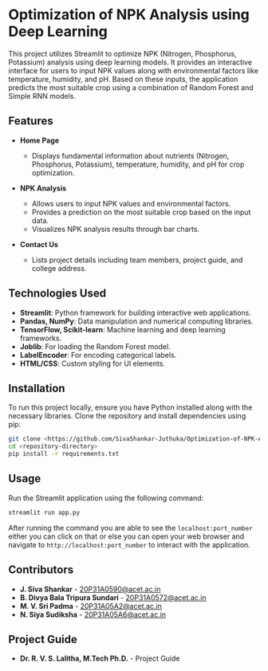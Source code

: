 # Optimization of NPK Analysis using Deep Learning

This project utilizes Streamlit to optimize NPK (Nitrogen, Phosphorus, Potassium) analysis using deep learning models. It provides an interactive interface for users to input NPK values along with environmental factors like temperature, humidity, and pH. Based on these inputs, the application predicts the most suitable crop using a combination of Random Forest and Simple RNN models.

## Features

- **Home Page**
  - Displays fundamental information about nutrients (Nitrogen, Phosphorus, Potassium), temperature, humidity, and pH for crop optimization.

- **NPK Analysis**
  - Allows users to input NPK values and environmental factors.
  - Provides a prediction on the most suitable crop based on the input data.
  - Visualizes NPK analysis results through bar charts.

- **Contact Us**
  - Lists project details including team members, project guide, and college address.

## Technologies Used

- **Streamlit**: Python framework for building interactive web applications.
- **Pandas, NumPy**: Data manipulation and numerical computing libraries.
- **TensorFlow, Scikit-learn**: Machine learning and deep learning frameworks.
- **Joblib**: For loading the Random Forest model.
- **LabelEncoder**: For encoding categorical labels.
- **HTML/CSS**: Custom styling for UI elements.

## Installation

To run this project locally, ensure you have Python installed along with the necessary libraries. Clone the repository and install dependencies using pip:

```bash
git clone <https://github.com/SivaShankar-Juthuka/Optimization-of-NPK-Anlaysis-Using-Deep-Learning>
cd <repository-directory>
pip install -r requirements.txt
```

## Usage

Run the Streamlit application using the following command:

```bash
streamlit run app.py
```
After running the command you are able to see the `localhost:port_number` either you can click on that or else you can open your web browser and navigate to `http://localhost:port_number` to interact with the application.

## Contributors

- **J. Siva Shankar** - 20P31A0590@acet.ac.in
- **B. Divya Bala Tripura Sundari** - 20P31A0572@acet.ac.in
- **M. V. Sri Padma** - 20P31A05A2@acet.ac.in
- **N. Siya Sudiksha** - 20P31A05A6@acet.ac.in

## Project Guide

- **Dr. R. V. S. Lalitha, M.Tech Ph.D.** - Project Guide
